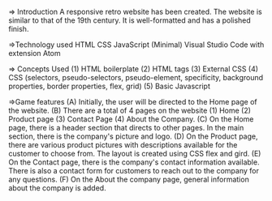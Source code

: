 => Introduction
A responsive retro website has been created. The website is similar to that of the 19th century. It is well-formatted and has a polished finish. 

=>Technology used
HTML
CSS
JavaScript (Minimal)
Visual Studio Code with extension
Atom

=> Concepts Used
(1) HTML boilerplate
(2) HTML tags
(3) External CSS
(4) CSS (selectors, pseudo-selectors, pseudo-element, specificity, background properties, border properties, flex, grid)
(5) Basic Javascript

=>Game features
(A) Initially, the user will be directed to the Home page of the website.
(B) There are a total of 4 pages on the website (1) Home (2) Product page (3) Contact Page (4) About the Company.
(C) On the Home page, there is a header section that directs to other pages. In the main section, there is the company's picture and logo.
(D) On the Product page, there are various product pictures with descriptions available for the customer to choose from. The layout is created using CSS flex and gird.
(E) On the Contact page, there is the company's contact information available. There is also a contact form for customers to reach out to the company for any questions.
(F) On the About the company page, general information about the company is added.
